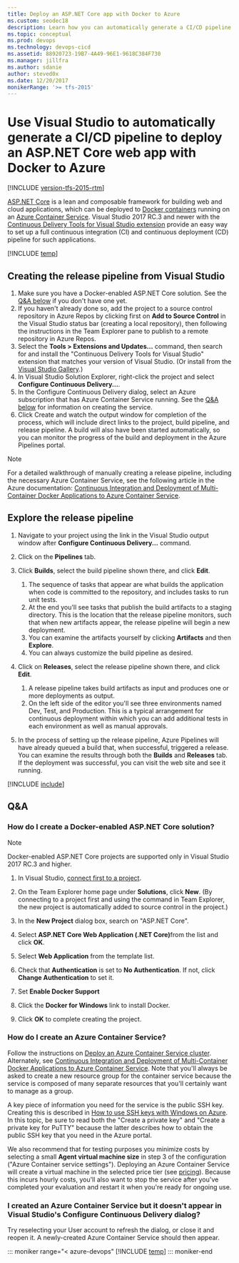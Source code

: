 ```yaml
---
title: Deploy an ASP.NET Core app with Docker to Azure
ms.custom: seodec18
description: Learn how you can automatically generate a CI/CD pipeline to deploy an ASP.NET Core web app with Docker using Visual Studio
ms.topic: conceptual
ms.prod: devops
ms.technology: devops-cicd
ms.assetid: 88920723-19B7-4A49-96E1-9618C384F730
ms.manager: jillfra
ms.author: sdanie
author: steved0x
ms.date: 12/20/2017
monikerRange: '>= tfs-2015'
---
```



# Use Visual Studio to automatically generate a CI/CD pipeline to deploy an ASP.NET Core web app with Docker to Azure

[!INCLUDE [version-tfs-2015-rtm](../../../_shared/version-tfs-2015-rtm.md)]

[ASP.NET Core](http://www.asp.net/core) is a lean and composable framework for building web and cloud applications, which can be deployed to [Docker containers](https://www.docker.com/what-docker) running on an [Azure Container Service](https://azure.microsoft.com/documentation/articles/container-service-intro/). Visual Studio 2017 RC.3 and newer with the [Continuous Delivery Tools for Visual Studio extension](https://aka.ms/CD4VS) provide an easy way to set up a full continuous integration (CI) and continuous deployment (CD) pipeline for such applications.

[!INCLUDE [temp](../../../apps/aspnet/_shared/ci-cd-description.md)]

## Creating the release pipeline from Visual Studio

1. Make sure you have a Docker-enabled ASP.NET Core solution. See the [Q&A below](#new_solution) if you don't have one yet.
1. If you haven't already done so, add the project to a source control repository in Azure Repos by clicking first on **Add to Source Control** in the Visual Studio status bar (creating a local repository), then following the instructions in the Team Explorer pane to publish to a remote repository in Azure Repos.
1. Select the **Tools > Extensions and Updates...** command, then search for and install the "Continuous Delivery Tools for Visual Studio" extension that matches your version of Visual Studio. (Or install from the [Visual Studio Gallery](https://aka.ms/CD4VS).)
1. In Visual Studio Solution Explorer, right-click the project and select **Configure Continuous Delivery...**.
1. In the Configure Continuous Delivery dialog, select an Azure subscription that has Azure Container Service running. See the [Q&A below](#create_acs) for information on creating the service.
1. Click Create and watch the output window for completion of the process, which will include direct links to the project, build pipeline, and release pipeline. A build will also have been started automatically, so you can monitor the progress of the build and deployment in the Azure Pipelines portal.

> [!Note]
>
> For a detailed walkthrough of manually creating a release pipeline, including the necessary Azure Container Service, see the following article in the Azure documentation: [Continuous Integration and Deployment of Multi-Container Docker Applications to Azure Container Service](https://azure.microsoft.com/documentation/articles/container-service-setup-ci-cd/).

## Explore the release pipeline

1. Navigate to your project using the link in the Visual Studio output window after **Configure Continuous Delivery...** command.
1. Click on the **Pipelines** tab.
1. Click **Builds**, select the build pipeline shown there, and click **Edit**.
   1. The sequence of tasks that appear are what builds the application when code is committed to the repository, and includes tasks to run unit tests.
   1. At the end you'll see tasks that publish the build artifacts to a staging directory. This is the location that the release pipeline monitors, such that when new artifacts appear, the release pipeline will begin a new deployment.
   1. You can examine the artifacts yourself by clicking **Artifacts** and then **Explore**.
   1. You can always customize the build pipeline as desired.

1. Click on **Releases**, select the release pipeline shown there, and click **Edit**.
   1. A release pipeline takes build artifacts as input and produces one or more deployments as output.
   1. On the left side of the editor you'll see three environments named Dev, Test, and Production. This is a typical arrangement for continuous deployment within which you can add additional tests in each environment as well as manual approvals.

1. In the process of setting up the release pipeline, Azure Pipelines will have already queued a build that, when successful, triggered a release. You can examine the results through both the **Builds** and **Releases** tab. If the deployment was successful, you can visit the web site and see it running.

[!INCLUDE [include](../../../apps/aspnet/_shared/commit-build-release.md)]

## Q&A

<h3 id="new_solution">How do I create a Docker-enabled ASP.NET Core solution?</h3>

> [!NOTE]
> 
> Docker-enabled ASP.NET Core projects are supported only in Visual Studio 2017 RC.3 and higher.

1. In Visual Studio, [connect first to a project](../../../../organizations/projects/connect-to-projects.md#visual-studio).
 
2. On the Team Explorer home page under **Solutions**, click **New**. (By connecting to a project first and using the command in Team Explorer, the new project is automatically added to source control in the project.)
 
3. In the **New Project** dialog box, search on "ASP.NET Core".
 
4. Select <strong>ASP.NET Core Web Application (.NET Core)</strong>from the list and click **OK**.
 
5. Select **Web Application** from the template list.
 
6. Check that **Authentication** is set to **No Authentication**. If not, click **Change Authentication** to set it.
 
7. Set **Enable Docker Support**
 
8. Click the **Docker for Windows** link to install Docker.

9. Click **OK** to complete creating the project.

<h3 id="create_acs">How do I create an Azure Container Service?</h3>

Follow the instructions on [Deploy an Azure Container Service cluster](https://azure.microsoft.com/documentation/articles/container-service-deployment/). Alternately, see [Continuous Integration and Deployment of Multi-Container Docker Applications to Azure Container Service](https://azure.microsoft.com/documentation/articles/container-service-setup-ci-cd/). Note that you'll always be asked to create a new resource group for the container service because the service is composed of many separate resources that you'll certainly want to manage as a group.

A key piece of information you need for the service is the public SSH key. Creating this is described in [How to use SSH keys with Windows on Azure](https://azure.microsoft.com/documentation/articles/virtual-machines-linux-ssh-from-windows/#which-key-files-do-you-need-to-create). In this topic, be sure to read both the "Create a private key" and "Create a private key for PuTTY" because the latter describes how to obtain the public SSH key that you need in the Azure portal.

We also recommend that for testing purposes you minimize costs by selecting a small **Agent virtual machine size** in step 3 of the configuration ("Azure Container service settings"). Deploying an Azure Container Service will create a virtual machine in the selected price tier (see [pricing](https://azure.microsoft.com/pricing/details/container-service/)). Because this incurs hourly costs, you'll also want to stop the service after you've completed your evaluation and restart it when you're ready for ongoing use.

### I created an Azure Container Service but it doesn't appear in Visual Studio's Configure Continuous Delivery dialog?

Try reselecting your User account to refresh the dialog, or close it and reopen it. A newly-created Azure Container Service should then appear.

::: moniker range="< azure-devops"
[!INCLUDE [temp](../../../_shared/qa-versions.md)]
::: moniker-end
